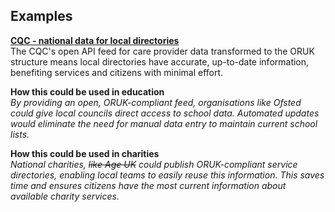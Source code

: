 ## Examples

[**CQC \- national data for local directories**](/developers/dashboard/67d1781a96f61f8df112a03f)  
The CQC's open API feed for care provider data transformed to the ORUK structure means local directories have accurate, up-to-date information, benefiting services and citizens with minimal effort. 

**How this could be used in education**  
*By providing an open, ORUK-compliant feed, organisations like Ofsted could give local councils direct access to school data. Automated updates would eliminate the need for manual data entry to maintain current school lists.*

**How this could be used in charities**  
*National charities, ~~like Age UK~~ could publish ORUK-compliant service directories, enabling local teams to easily reuse this information. This saves time and ensures citizens have the most current information about available charity services.*